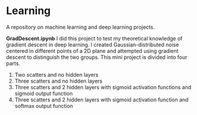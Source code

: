 # Learning
A repository on machine learning and deep learning projects.

**GradDescent.ipynb**
I did this project to test my theoretical knowledge of gradient descent in deep learning. I created Gaussian-distributed noise centered in different points of a 2D plane and attempted using gradient descent to distinguish the two groups. This mini project is divided into four parts.
1. Two scatters and no hidden layers
2. Three scatters and no hidden layers
3. Three scatters and 2 hidden layers with sigmoid activation functions and sigmoid output function
4. Three scatters and 2 hidden layers with sigmoid activation function and softmax output function
